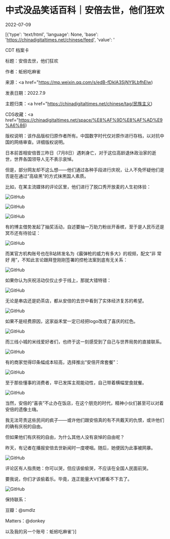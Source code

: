 # 中式没品笑话百科｜安倍去世，他们狂欢

2022-07-09

[{'type': 'text/html', 'language': None, 'base': 'https://chinadigitaltimes.net/chinese/feed', 'value': '

CDT 档案卡

标题：安倍去世，他们狂欢

作者：蚯蚓吃麻雀

来源：<a href="https://mp.weixin.qq.com/s/edB-fDklA3SjNY9LbfhElw)

发表日期：2022.7.9

主题归类：<a href="https://chinadigitaltimes.net/chinese/tag/民族主义)

CDS收藏：<a href="https://chinadigitaltimes.net/space/%E8%AF%9D%E8%AF%AD%E9%A6%86)

版权说明：该作品版权归原作者所有。中国数字时代仅对原作进行存档，以对抗中国的网络审查。详细版权说明。





日本前首相安倍晋三昨日（7月8日）遇刺身亡，对于这位高龄退休政治家的逝世，世界各国领导人无不表示哀悼。

但是，部分网友却不这么想——他们通过各种手段进行庆祝，让人不免怀疑他们是否是在通过“高级黑”的方式抹黑国人素质。

比如，在某主流媒体的评论区里，他们进行了脱口秀开放麦的人生初体验：

![GitHub](https://chinadigitaltimes.net/chinese/files/2022/07/post-684067-62c9795860ace.)

![GitHub](https://chinadigitaltimes.net/chinese/files/2022/07/post-684067-62c979586970c.)

![GitHub](https://chinadigitaltimes.net/chinese/files/2022/07/post-684067-62c9795873cd4.)

有的博主借势发起了抽奖活动，自述要抽一万助力粉丝开香槟，至于是人民币还是冥币还有待验证：

![GitHub](https://chinadigitaltimes.net/chinese/files/2022/07/post-684067-62c979587b5bb.)

而某官方机构账号也在B站转发名为《霰弹枪的威力有多大》的视频，配文“非 常 好 用”，不知此言论跟拜登刚刚签署的控枪法案到底有无关系：

![GitHub](https://chinadigitaltimes.net/chinese/files/2022/07/post-684067-62c97958844c9.)

如果你认为庆祝活动仅仅止步于线上，那就大错特错：

![GitHub](https://chinadigitaltimes.net/chinese/files/2022/07/post-684067-62c979588bc77.)

无论是串店还是奶茶店，都从安倍的去世中看到了实体经济复苏的希望。

![GitHub](https://chinadigitaltimes.net/chinese/files/2022/07/post-684067-62c97958948e4.)

如果不是经费原因，这家益禾堂一定已经把logo改成了喜庆的红色。

![GitHub](https://chinadigitaltimes.net/chinese/files/2022/07/post-684067-62c979589d4ca.)

而三线小城的米线爱好者们，也终于这一刻感受到了自己与世界局势的直接联系。

![GitHub](https://chinadigitaltimes.net/chinese/files/2022/07/post-684067-62c97958a52ad.)

有的商家觉得印条幅成本较高，选择推出“安倍开席套餐”：

![GitHub](https://chinadigitaltimes.net/chinese/files/2022/07/post-684067-62c97958b16b3.)

至于那些懂事的消费者，早已发挥主观能动性，自己带着横幅堂食就餐。

![GitHub](https://chinadigitaltimes.net/chinese/files/2022/07/post-684067-62c97958ca31a.png)

当然，安倍的“喜丧”不止办在饭店，在这个朋克的时代，精神小伙们甚至可以对着安倍的遗像土嗨。

我无法苛责这些民间的疯子——或许他们跟安倍真的有不共戴天的仇恨，或许他们的确有庆祝的自由。

但如果他们有庆祝的自由，为什么其他人没有哀悼的自由呢？

昨天，有记者在播报安倍去世新闻时一度哽咽。随后，她便因为此事被网暴。

![GitHub](https://chinadigitaltimes.net/chinese/files/2022/07/post-684067-62c97958d7945.)

评论区有人指责她：你可以哭，但应该偷偷哭，不应该在全国人民面前哭。

要我说，你们才该偷着乐。毕竟，连正能量大V们都看不下去了。

![GitHub](https://chinadigitaltimes.net/chinese/files/2022/07/post-684067-62c97958e0e4f.)

保持联系：

豆瓣：@smdlz

Matters：@donkey

以及我的另一个账号：蚯蚓吃麻雀'}]
